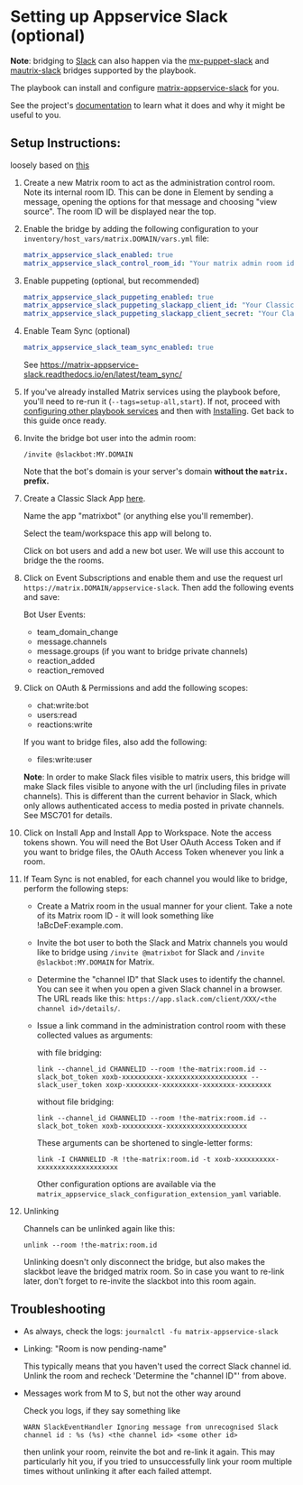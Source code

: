 # Setting up Appservice Slack (optional)

**Note**: bridging to [Slack](https://slack.com) can also happen via the [mx-puppet-slack](configuring-playbook-bridge-mx-puppet-slack.md) and [mautrix-slack](configuring-playbook-bridge-mautrix-slack.md) bridges supported by the playbook.

The playbook can install and configure [matrix-appservice-slack](https://github.com/matrix-org/matrix-appservice-slack) for you.

See the project's [documentation](https://github.com/matrix-org/matrix-appservice-slack/blob/master/README.md) to learn what it does and why it might be useful to you.

## Setup Instructions:

loosely based on [this](https://github.com/matrix-org/matrix-appservice-slack#Setup)

1. Create a new Matrix room to act as the administration control room. Note its internal room ID. This can be done in Element by sending a message, opening the options for that message and choosing "view source". The room ID will be displayed near the top.

2. Enable the bridge by adding the following configuration to your `inventory/host_vars/matrix.DOMAIN/vars.yml` file:

    ```yaml
    matrix_appservice_slack_enabled: true
    matrix_appservice_slack_control_room_id: "Your matrix admin room id"
    ```

3. Enable puppeting (optional, but recommended)

    ```yaml
    matrix_appservice_slack_puppeting_enabled: true
    matrix_appservice_slack_puppeting_slackapp_client_id: "Your Classic Slack App Client ID"
    matrix_appservice_slack_puppeting_slackapp_client_secret: "Your Classic Slack App Client Secret"
    ```

4. Enable Team Sync (optional)

    ```yaml
    matrix_appservice_slack_team_sync_enabled: true
    ```

   See https://matrix-appservice-slack.readthedocs.io/en/latest/team_sync/

5. If you've already installed Matrix services using the playbook before, you'll need to re-run it (`--tags=setup-all,start`). If not, proceed with [configuring other playbook services](configuring-playbook.md) and then with [Installing](installing.md). Get back to this guide once ready.

6. Invite the bridge bot user into the admin room:

    ```
    /invite @slackbot:MY.DOMAIN
    ```

    Note that the bot's domain is your server's domain **without the `matrix.` prefix.**

7. Create a Classic Slack App [here](https://api.slack.com/apps?new_classic_app=1).

    Name the app "matrixbot" (or anything else you'll remember).

    Select the team/workspace this app will belong to.

    Click on bot users and add a new bot user. We will use this account to bridge the the rooms.

8. Click on Event Subscriptions and enable them and use the request url `https://matrix.DOMAIN/appservice-slack`. Then add the following events and save:

     Bot User Events:

    - team_domain_change
    - message.channels
    - message.groups (if you want to bridge private channels)
    - reaction_added
    - reaction_removed

9. Click on OAuth & Permissions and add the following scopes:

    - chat:write:bot
    - users:read
    - reactions:write

    If you want to bridge files, also add the following:

    - files:write:user

    **Note**: In order to make Slack files visible to matrix users, this bridge will make Slack files visible to anyone with the url (including files in private channels). This is different than the current behavior in Slack, which only allows authenticated access to media posted in private channels. See MSC701 for details.

10. Click on Install App and Install App to Workspace. Note the access tokens shown. You will need the Bot User OAuth Access Token and if you want to bridge files, the OAuth Access Token whenever you link a room.

11. If Team Sync is not enabled, for each channel you would like to bridge, perform the following steps:

    * Create a Matrix room in the usual manner for your client. Take a note of its Matrix room ID - it will look something like !aBcDeF:example.com.

    * Invite the bot user to both the Slack and Matrix channels you would like to bridge using `/invite @matrixbot` for Slack and `/invite @slackbot:MY.DOMAIN` for Matrix.

    * Determine the "channel ID" that Slack uses to identify the channel. You can see it when you open a given Slack channel in a browser. The URL reads like this: `https://app.slack.com/client/XXX/<the channel id>/details/`.

    * Issue a link command in the administration control room with these collected values as arguments:

        with file bridging:

        ```
        link --channel_id CHANNELID --room !the-matrix:room.id --slack_bot_token xoxb-xxxxxxxxxx-xxxxxxxxxxxxxxxxxxxx --slack_user_token xoxp-xxxxxxxx-xxxxxxxxx-xxxxxxxx-xxxxxxxx
        ```

        without file bridging:

        ```
        link --channel_id CHANNELID --room !the-matrix:room.id --slack_bot_token xoxb-xxxxxxxxxx-xxxxxxxxxxxxxxxxxxxx
        ```

        These arguments can be shortened to single-letter forms:

        ```
        link -I CHANNELID -R !the-matrix:room.id -t xoxb-xxxxxxxxxx-xxxxxxxxxxxxxxxxxxxx
        ```

        Other configuration options are available via the `matrix_appservice_slack_configuration_extension_yaml` variable.

12. Unlinking

    Channels can be unlinked again like this:

    ```
    unlink --room !the-matrix:room.id
    ```

    Unlinking doesn't only disconnect the bridge, but also makes the slackbot leave the bridged matrix room. So in case you want to re-link later, don't forget to re-invite the slackbot into this room again.

## Troubleshooting

* As always, check the logs: `journalctl -fu matrix-appservice-slack`

* Linking: "Room is now pending-name"

  This typically means that you haven't used the correct Slack channel id. Unlink the room and recheck 'Determine the "channel ID"' from above.

* Messages work from M to S, but not the other way around

  Check you logs, if they say something like

  `WARN SlackEventHandler Ignoring message from unrecognised Slack channel id : %s (%s) <the channel id> <some other id>`

  then unlink your room, reinvite the bot and re-link it again. This may particularly hit you, if you tried to unsuccessfully link your room multiple times without unlinking it after each failed attempt.
